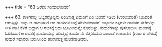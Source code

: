 +++
title = "63 ಜರೆದು ಸರಿಸದಲೇರಿದರೆ"

+++
63. ಕಾಳಗದಲ್ಲಿ ಒಬ್ಬರನ್ನೊಬ್ಬರು ನಿಂದಿಸುತ್ತ ಎದುರಿಗೆ ಏರಿ ಬಂದರೆ ಸಿಡಿಲು (ಉರುಬಿದಂತೆ) ಬಡಿದಂತೆ ಆಗುತ್ತಿತ್ತು. ಇನ್ನು ಆ ರಾಹುತರಿಗೆ ಆದ ಗಾಯಗಳ ಬಗ್ಗೆ ಹೇಳುವುದಾದರೆ, ಇಬ್ಬಾಯಿ ಕತ್ತಿಗಳು ರಾವುತರ ತಲೆಗಳನ್ನು ಸೀಳಿ ನಾಟಿ ಕೆಳಗೆ ಬಿದ್ದಾಗ ಆ ರಭಸಕ್ಕೆ ಅದು ಭೂಮಿಯನ್ನೇ ಕೊರೆದಿತ್ತು. ಕುದುರೆಗಳನ್ನು ಪುಸಲಾಯಿಸಿ ಮುಂದಕ್ಕೆ ಓಡಿಸಿದಾಗ ಆ ರಭಸಕ್ಕೆ ಭೂಮಿಯನ್ನು ಹೊತ್ತಿದ್ದ ಕೂರ್ಮನು ತತ್ತರಿಸಿದನು ಎಂಬಂತೆ ಗುಜರಾತಿನ (ಗುರ್ಜರ ದೇಶದ) ಕುದುರೆ ಸವಾರರು ಬಿರುಸಿನಿಂದ ತರಿದಾಡುತ್ತ ಹೊಡೆದಾಡಿದರು.
